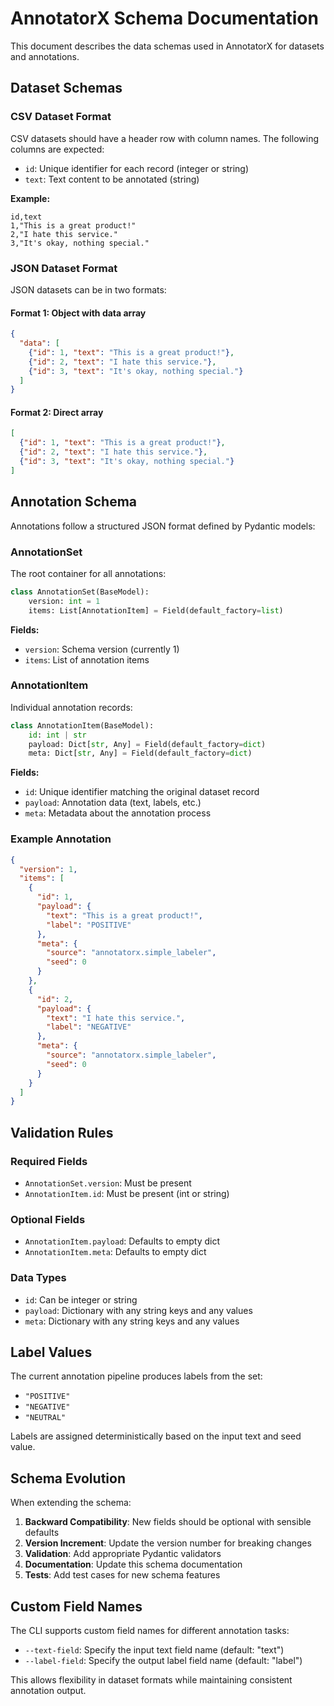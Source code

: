 # AnnotatorX Schema Documentation

This document describes the data schemas used in AnnotatorX for datasets and annotations.

## Dataset Schemas

### CSV Dataset Format

CSV datasets should have a header row with column names. The following columns are expected:

- `id`: Unique identifier for each record (integer or string)
- `text`: Text content to be annotated (string)

**Example:**
```csv
id,text
1,"This is a great product!"
2,"I hate this service."
3,"It's okay, nothing special."
```

### JSON Dataset Format

JSON datasets can be in two formats:

#### Format 1: Object with data array
```json
{
  "data": [
    {"id": 1, "text": "This is a great product!"},
    {"id": 2, "text": "I hate this service."},
    {"id": 3, "text": "It's okay, nothing special."}
  ]
}
```

#### Format 2: Direct array
```json
[
  {"id": 1, "text": "This is a great product!"},
  {"id": 2, "text": "I hate this service."},
  {"id": 3, "text": "It's okay, nothing special."}
]
```

## Annotation Schema

Annotations follow a structured JSON format defined by Pydantic models:

### AnnotationSet

The root container for all annotations:

```python
class AnnotationSet(BaseModel):
    version: int = 1
    items: List[AnnotationItem] = Field(default_factory=list)
```

**Fields:**
- `version`: Schema version (currently 1)
- `items`: List of annotation items

### AnnotationItem

Individual annotation records:

```python
class AnnotationItem(BaseModel):
    id: int | str
    payload: Dict[str, Any] = Field(default_factory=dict)
    meta: Dict[str, Any] = Field(default_factory=dict)
```

**Fields:**
- `id`: Unique identifier matching the original dataset record
- `payload`: Annotation data (text, labels, etc.)
- `meta`: Metadata about the annotation process

### Example Annotation

```json
{
  "version": 1,
  "items": [
    {
      "id": 1,
      "payload": {
        "text": "This is a great product!",
        "label": "POSITIVE"
      },
      "meta": {
        "source": "annotatorx.simple_labeler",
        "seed": 0
      }
    },
    {
      "id": 2,
      "payload": {
        "text": "I hate this service.",
        "label": "NEGATIVE"
      },
      "meta": {
        "source": "annotatorx.simple_labeler",
        "seed": 0
      }
    }
  ]
}
```

## Validation Rules

### Required Fields
- `AnnotationSet.version`: Must be present
- `AnnotationItem.id`: Must be present (int or string)

### Optional Fields
- `AnnotationItem.payload`: Defaults to empty dict
- `AnnotationItem.meta`: Defaults to empty dict

### Data Types
- `id`: Can be integer or string
- `payload`: Dictionary with any string keys and any values
- `meta`: Dictionary with any string keys and any values

## Label Values

The current annotation pipeline produces labels from the set:
- `"POSITIVE"`
- `"NEGATIVE"`
- `"NEUTRAL"`

Labels are assigned deterministically based on the input text and seed value.

## Schema Evolution

When extending the schema:

1. **Backward Compatibility**: New fields should be optional with sensible defaults
2. **Version Increment**: Update the version number for breaking changes
3. **Validation**: Add appropriate Pydantic validators
4. **Documentation**: Update this schema documentation
5. **Tests**: Add test cases for new schema features

## Custom Field Names

The CLI supports custom field names for different annotation tasks:

- `--text-field`: Specify the input text field name (default: "text")
- `--label-field`: Specify the output label field name (default: "label")

This allows flexibility in dataset formats while maintaining consistent annotation output.
